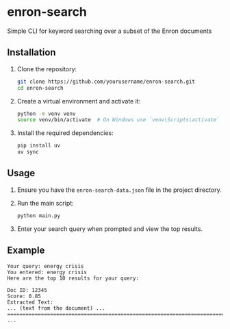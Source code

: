 # enron-search
Simple CLI for keyword searching over a subset of the Enron documents

## Installation

1. Clone the repository:
    ```sh
    git clone https://github.com/yourusername/enron-search.git
    cd enron-search
    ```

2. Create a virtual environment and activate it:
    ```sh
    python -m venv venv
    source venv/bin/activate  # On Windows use `venv\Scripts\activate`
    ```

3. Install the required dependencies:
    ```sh
    pip install uv
    uv sync
    ```

## Usage

1. Ensure you have the `enron-search-data.json` file in the project directory.

2. Run the main script:
    ```sh
    python main.py
    ```

3. Enter your search query when prompted and view the top results.

## Example

```
Your query: energy crisis
You entered: energy crisis
Here are the top 10 results for your query:

Doc ID: 12345
Score: 0.85
Extracted Text: 
... (text from the document) ...
================================================================================
...
```